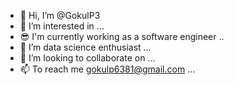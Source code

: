 - 👋 Hi, I’m @GokulP3
- 👀 I’m interested in ...
- 😎 I'm currently working as a software engineer ..
- 🌱 I’m data science enthusiast ...
- 💞️ I’m looking to collaborate on ...
- 📫 To reach me gokulp6381@gmail.com ...

<!---
GokulP3/GokulP3 is a ✨ special ✨ repository because its `README.md` (this file) appears on your GitHub profile.
You can click the Preview link to take a look at your changes.
--->
